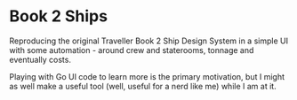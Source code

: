 # Book 2 Ships
Reproducing the original Traveller Book 2 Ship Design System in a simple UI with some automation - around crew and staterooms, tonnage and eventually costs.

Playing with Go UI code to learn more is the primary motivation, but I might as well make a useful tool (well, useful for a nerd like me) while I am at it.

